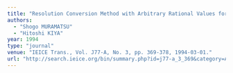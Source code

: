 ```yaml
---
title: "Resolution Conversion Method with Arbitrary Rational Values for Transform-Coded Images"
authors:
  - "Shogo MURAMATSU"
  - "Hitoshi KIYA"
year: 1994
type: "journal"
venue: "IEICE Trans., Vol. J77-A, No. 3, pp. 369-378, 1994-03-01."
url: "http://search.ieice.org/bin/summary.php?id=j77-a_3_369&category=A&year=1994&lang=E&abst=j"
---
```

